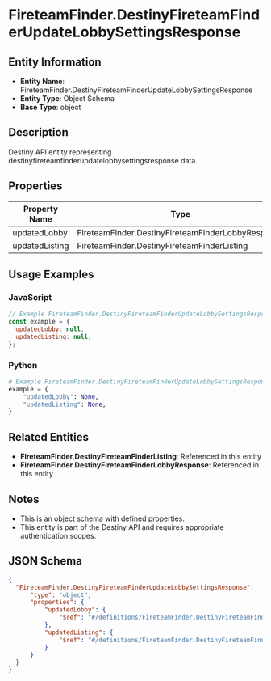 # FireteamFinder.DestinyFireteamFinderUpdateLobbySettingsResponse

## Entity Information
- **Entity Name**: FireteamFinder.DestinyFireteamFinderUpdateLobbySettingsResponse
- **Entity Type**: Object Schema
- **Base Type**: object

## Description
Destiny API entity representing destinyfireteamfinderupdatelobbysettingsresponse data.

## Properties

| Property Name | Type | Description | Required |
|---------------|------|-------------|----------|
| updatedLobby | FireteamFinder.DestinyFireteamFinderLobbyResponse |  | No |
| updatedListing | FireteamFinder.DestinyFireteamFinderListing |  | No |

## Usage Examples

### JavaScript
```javascript
// Example FireteamFinder.DestinyFireteamFinderUpdateLobbySettingsResponse object
const example = {
  updatedLobby: null,
  updatedListing: null,
};
```

### Python
```python
# Example FireteamFinder.DestinyFireteamFinderUpdateLobbySettingsResponse object
example = {
    "updatedLobby": None,
    "updatedListing": None,
}
```

## Related Entities
- **FireteamFinder.DestinyFireteamFinderListing**: Referenced in this entity
- **FireteamFinder.DestinyFireteamFinderLobbyResponse**: Referenced in this entity

## Notes
- This is an object schema with defined properties.
- This entity is part of the Destiny API and requires appropriate authentication scopes.

## JSON Schema
```json
{
  "FireteamFinder.DestinyFireteamFinderUpdateLobbySettingsResponse":   {
      "type": "object",
      "properties": {
          "updatedLobby": {
              "$ref": "#/definitions/FireteamFinder.DestinyFireteamFinderLobbyResponse"
          },
          "updatedListing": {
              "$ref": "#/definitions/FireteamFinder.DestinyFireteamFinderListing"
          }
      }
  }
}
```
